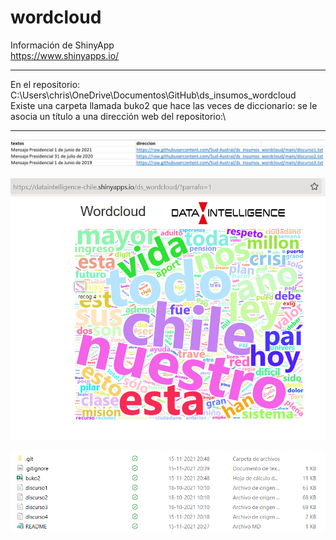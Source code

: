 # wordcloud

Información de ShinyApp\
https://www.shinyapps.io/

***
En el repositorio: C:\Users\chris\OneDrive\Documentos\GitHub\ds_insumos_wordcloud\
Existe una carpeta llamada buko2 que hace las veces de diccionario: se le asocia un título a una dirección web del repositorio:\

***

![](imagen_001.png)

![](imagen_002.png)




![](imagen_003.png)


